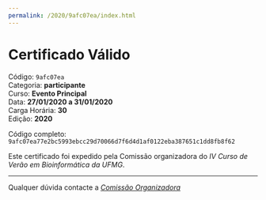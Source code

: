 ```yaml
---
permalink: /2020/9afc07ea/index.html
---
```


# Certificado Válido

Código: `9afc07ea`<br>
Categoria: **participante**<br>
Curso: **Evento Principal**<br>
Data: **27/01/2020 a 31/01/2020**<br>
Carga Horária: **30**<br>
Edição: **2020**<br>


Código completo: `9afc07ea77e2bc5993ebcc29d70066d7f6d4d1af0122eba387651c1dd8fb8f62`


Este certificado foi expedido pela Comissão organizadora do *IV Curso de Verão em Bioinformática da UFMG*.

----

Qualquer dúvida contacte a [_Comissão Organizadora_](<mailto:cursobioinfoufmg@gmail.com$subject=[Certificados]>)

